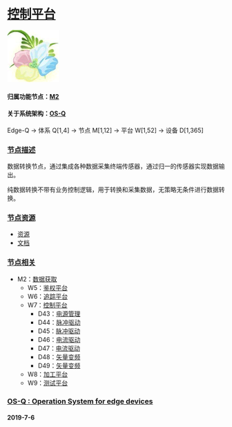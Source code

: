 ﻿# [控制平台](https://github.com/OS-Q/W7) 

[![sites](OS-Q/OS-Q.png)](http://www.OS-Q.com)

#### 归属功能节点：[M2](https://github.com/OS-Q/M2)
#### 关于系统架构：[OS-Q](https://github.com/OS-Q/OS-Q)

Edge-Q -> 体系 Q[1,4] -> 节点 M[1,12] -> 平台 W[1,52] -> 设备 D[1,365]

### [节点描述](https://github.com/OS-Q/M1/wiki) 

数据转换节点，通过集成各种数据采集终端传感器，通过归一的传感器实现数据输出。

纯数据转换不带有业务控制逻辑，用于转换和采集数据，无策略无条件进行数据转换。

### [节点资源](https://github.com/OS-Q/M1) 

* [资源](src/)
* [文档](docs/)



### [节点相关](https://github.com/OS-Q)

* M2：[数据获取](https://github.com/OS-Q/M2)
    * W5：[鉴权平台](https://github.com/OS-Q/W5)
    * W6：[追踪平台](https://github.com/OS-Q/W6)
    * W7：[控制平台](https://github.com/OS-Q/W7)
        * D43：[电源管理](https://github.com/OS-Q/D43)
        * D44：[脉冲驱动](https://github.com/OS-Q/D44)
        * D45：[脉冲驱动](https://github.com/OS-Q/D45)
        * D46：[电流驱动](https://github.com/OS-Q/D46)
        * D47：[电流驱动](https://github.com/OS-Q/D47)
        * D48：[矢量变频](https://github.com/OS-Q/D48)
        * D49：[矢量变频](https://github.com/OS-Q/D49)
    * W8：[加工平台](https://github.com/OS-Q/W8)
    * W9：[测试平台](https://github.com/OS-Q/W9)

### [OS-Q : Operation System for edge devices](http://www.OS-Q.com/Edge/W7)
####  2019-7-6
